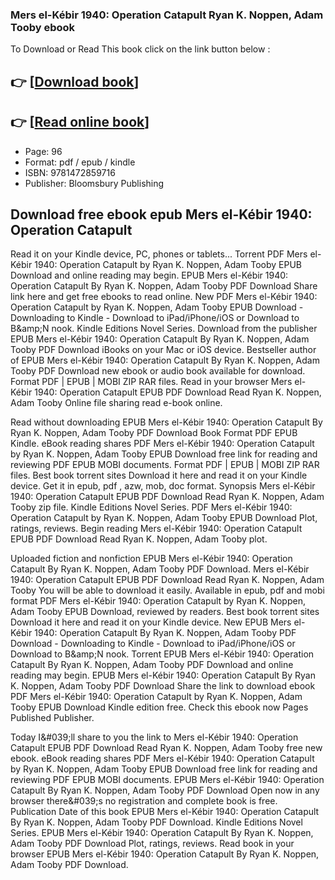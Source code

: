 ### Mers el-Kébir 1940: Operation Catapult Ryan K. Noppen, Adam Tooby ebook

To Download or Read This book click on the link button below :

## 👉  [**[Download book](http://get-pdfs.com/download.php?group=book&from=github.com&id=719868&lnk=1064 "Download book")**]

## 👉  [**[Read online book](http://get-pdfs.com/download.php?group=book&from=github.com&id=719868&lnk=1064 "Read online book")**]


* Page: 96
* Format: pdf / epub / kindle
* ISBN: 9781472859716
* Publisher: Bloomsbury Publishing



## Download free ebook epub Mers el-Kébir 1940: Operation Catapult


Read it on your Kindle device, PC, phones or tablets... Torrent PDF Mers el-Kébir 1940: Operation Catapult by Ryan K. Noppen, Adam Tooby EPUB Download and online reading may begin. EPUB Mers el-Kébir 1940: Operation Catapult By Ryan K. Noppen, Adam Tooby PDF Download Share link here and get free ebooks to read online. New PDF Mers el-Kébir 1940: Operation Catapult by Ryan K. Noppen, Adam Tooby EPUB Download - Downloading to Kindle - Download to iPad/iPhone/iOS or Download to B&amp;amp;N nook. Kindle Editions Novel Series. Download from the publisher EPUB Mers el-Kébir 1940: Operation Catapult By Ryan K. Noppen, Adam Tooby PDF Download iBooks on your Mac or iOS device. Bestseller author of EPUB Mers el-Kébir 1940: Operation Catapult By Ryan K. Noppen, Adam Tooby PDF Download new ebook or audio book available for download. Format PDF | EPUB | MOBI ZIP RAR files. Read in your browser Mers el-Kébir 1940: Operation Catapult EPUB PDF Download Read Ryan K. Noppen, Adam Tooby Online file sharing read e-book online.

Read without downloading EPUB Mers el-Kébir 1940: Operation Catapult By Ryan K. Noppen, Adam Tooby PDF Download Book Format PDF EPUB Kindle. eBook reading shares PDF Mers el-Kébir 1940: Operation Catapult by Ryan K. Noppen, Adam Tooby EPUB Download free link for reading and reviewing PDF EPUB MOBI documents. Format PDF | EPUB | MOBI ZIP RAR files. Best book torrent sites Download it here and read it on your Kindle device. Get it in epub, pdf , azw, mob, doc format. Synopsis Mers el-Kébir 1940: Operation Catapult EPUB PDF Download Read Ryan K. Noppen, Adam Tooby zip file. Kindle Editions Novel Series. PDF Mers el-Kébir 1940: Operation Catapult by Ryan K. Noppen, Adam Tooby EPUB Download Plot, ratings, reviews. Begin reading Mers el-Kébir 1940: Operation Catapult EPUB PDF Download Read Ryan K. Noppen, Adam Tooby plot.

Uploaded fiction and nonfiction EPUB Mers el-Kébir 1940: Operation Catapult By Ryan K. Noppen, Adam Tooby PDF Download. Mers el-Kébir 1940: Operation Catapult EPUB PDF Download Read Ryan K. Noppen, Adam Tooby You will be able to download it easily. Available in epub, pdf and mobi format PDF Mers el-Kébir 1940: Operation Catapult by Ryan K. Noppen, Adam Tooby EPUB Download, reviewed by readers. Best book torrent sites Download it here and read it on your Kindle device. New EPUB Mers el-Kébir 1940: Operation Catapult By Ryan K. Noppen, Adam Tooby PDF Download - Downloading to Kindle - Download to iPad/iPhone/iOS or Download to B&amp;amp;N nook. Torrent EPUB Mers el-Kébir 1940: Operation Catapult By Ryan K. Noppen, Adam Tooby PDF Download and online reading may begin. EPUB Mers el-Kébir 1940: Operation Catapult By Ryan K. Noppen, Adam Tooby PDF Download Share the link to download ebook PDF Mers el-Kébir 1940: Operation Catapult by Ryan K. Noppen, Adam Tooby EPUB Download Kindle edition free. Check this ebook now Pages Published Publisher.

Today I&amp;#039;ll share to you the link to Mers el-Kébir 1940: Operation Catapult EPUB PDF Download Read Ryan K. Noppen, Adam Tooby free new ebook. eBook reading shares PDF Mers el-Kébir 1940: Operation Catapult by Ryan K. Noppen, Adam Tooby EPUB Download free link for reading and reviewing PDF EPUB MOBI documents. EPUB Mers el-Kébir 1940: Operation Catapult By Ryan K. Noppen, Adam Tooby PDF Download Open now in any browser there&amp;#039;s no registration and complete book is free. Publication Date of this book EPUB Mers el-Kébir 1940: Operation Catapult By Ryan K. Noppen, Adam Tooby PDF Download. Kindle Editions Novel Series. EPUB Mers el-Kébir 1940: Operation Catapult By Ryan K. Noppen, Adam Tooby PDF Download Plot, ratings, reviews. Read book in your browser EPUB Mers el-Kébir 1940: Operation Catapult By Ryan K. Noppen, Adam Tooby PDF Download.





